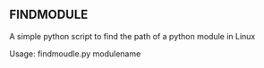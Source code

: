 FINDMODULE
--------------------------------------------------------
A simple python script to find the path of a python module in Linux

Usage: findmoudle.py modulename

